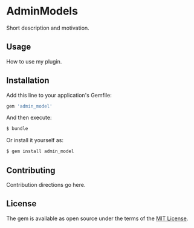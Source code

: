 # AdminModels
Short description and motivation.

## Usage
How to use my plugin.

## Installation
Add this line to your application's Gemfile:

```ruby
gem 'admin_model'
```

And then execute:
```bash
$ bundle
```

Or install it yourself as:
```bash
$ gem install admin_model
```

## Contributing
Contribution directions go here.

## License
The gem is available as open source under the terms of the [MIT License](https://opensource.org/licenses/MIT).
